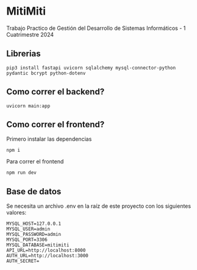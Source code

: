 # MitiMiti
Trabajo Practico de Gestión del Desarrollo de Sistemas Informáticos - 1 Cuatrimestre 2024

## Librerias
```
pip3 install fastapi uvicorn sqlalchemy mysql-connector-python pydantic bcrypt python-dotenv
```

## Como correr el backend?
```
uvicorn main:app
```

## Como correr el frontend?
Primero instalar las dependencias
```
npm i
```

Para correr el frontend
```
npm run dev
```

## Base de datos
Se necesita un archivo .env en la raíz de este proyecto con los siguientes valores:

```
MYSQL_HOST=127.0.0.1
MYSQL_USER=admin
MYSQL_PASSWORD=admin
MYSQL_PORT=3306
MYSQL_DATABASE=mitimiti
API_URL=http://localhost:8000
AUTH_URL=http://localhost:3000
AUTH_SECRET=
```